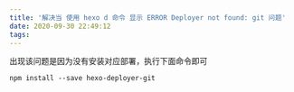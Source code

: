 ```yaml
---
title: '解决当 使用 hexo d 命令 显示 ERROR Deployer not found: git 问题'
date: 2020-09-30 22:49:12
tags:
---
```


出现该问题是因为没有安装对应部署，执行下面命令即可

` npm install --save hexo-deployer-git `
